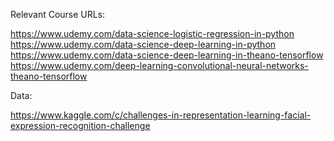Relevant Course URLs:

https://www.udemy.com/data-science-logistic-regression-in-python
https://www.udemy.com/data-science-deep-learning-in-python
https://www.udemy.com/data-science-deep-learning-in-theano-tensorflow
https://www.udemy.com/deep-learning-convolutional-neural-networks-theano-tensorflow

Data:

https://www.kaggle.com/c/challenges-in-representation-learning-facial-expression-recognition-challenge